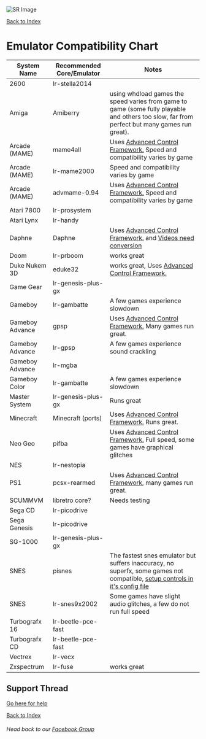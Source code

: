 ![SR Image](https://sinisterspatula.github.io/SuperRetropieGuides/images/SRimage-short.jpg)

[Back to Index](https://sinisterspatula.github.io/SuperRetropieGuides/)

# Emulator Compatibility Chart


System Name | Recommended Core/Emulator | Notes
------------|---------------------------|--------------------------------
2600 | lr-stella2014 | |
Amiga | Amiberry | using whdload games the speed varies from game to game (some fully playable and others too slow, far from perfect but many games run great). |
Arcade (MAME) | mame4all | Uses [Advanced Control Framework.](https://sinisterspatula.github.io/SuperRetropieGuides/AdvancedControlFramework)  Speed and compatibility varies by game |
Arcade (MAME) | lr-mame2000 | Speed and compatibility varies by game |
Arcade (MAME) | advmame-0.94 | Uses [Advanced Control Framework.](https://sinisterspatula.github.io/SuperRetropieGuides/AdvancedControlFramework)  Speed and compatibility varies by game |
Atari 7800 | lr-prosystem | |
Atari Lynx | lr-handy | |
Daphne | Daphne | Uses [Advanced Control Framework.](https://sinisterspatula.github.io/SuperRetropieGuides/AdvancedControlFramework)  and [Videos need conversion](https://sinisterspatula.github.io/SuperRetropieGuides/DaphneConversion) |
Doom | lr-prboom | works great |
Duke Nukem 3D | eduke32 | works great, Uses [Advanced Control Framework.](https://sinisterspatula.github.io/SuperRetropieGuides/AdvancedControlFramework) |
Game Gear | lr-genesis-plus-gx | |
Gameboy | lr-gambatte | A few games experience slowdown |
Gameboy Advance | gpsp | Uses [Advanced Control Framework.](https://sinisterspatula.github.io/SuperRetropieGuides/AdvancedControlFramework)  Many games run great. |
Gameboy Advance | lr-gpsp | A few games experience sound crackling |
Gameboy Advance | lr-mgba | |
Gameboy Color | lr-gambatte | A few games experience slowdown |
Master System | lr-genesis-plus-gx | Runs great |
Minecraft | Minecraft (ports) | Uses [Advanced Control Framework.](https://sinisterspatula.github.io/SuperRetropieGuides/AdvancedControlFramework)  Runs great. |
Neo Geo | pifba | Uses [Advanced Control Framework.](https://sinisterspatula.github.io/SuperRetropieGuides/AdvancedControlFramework)  Full speed, some games have graphical glitches |
NES | lr-nestopia | |
PS1 | pcsx-rearmed | Uses [Advanced Control Framework](https://sinisterspatula.github.io/SuperRetropieGuides/AdvancedControlFramework), many games run great. |
SCUMMVM | libretro core? | Needs testing |
Sega CD | lr-picodrive | |
Sega Genesis | lr-picodrive | |
SG-1000 | lr-genesis-plus-gx | |
SNES | pisnes | The fastest snes emulator but suffers inaccuracy, no superfx, some games not compatible, [setup controls in it's config file](https://sinisterspatula.github.io/SuperRetropieGuides/PISNES) |
SNES | lr-snes9x2002 | Some games have slight audio glitches, a few do not run full speed |
Turbografx 16 | lr-beetle-pce-fast | |
Turbografx CD | lr-beetle-pce-fast | |
Vectrex | lr-vecx | |
Zxspectrum | lr-fuse | works great |



## Support Thread
[Go here for help](https://www.facebook.com/groups/SuperRetroPie/permalink/2448328332120812/)

[Back to Index](https://sinisterspatula.github.io/SuperRetropieGuides/)

###### Head back to our [Facebook Group](https://www.facebook.com/groups/SuperRetroPie/)
